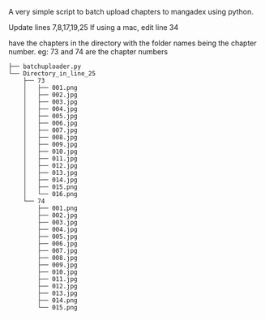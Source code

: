 A very simple script to batch upload chapters to mangadex using python.

Update lines 7,8,17,19,25
If using a mac, edit line 34

have the chapters in the directory with the folder names being the chapter number. eg: 73 and 74 are the chapter numbers

```.
├── batchuploader.py
└── Directory_in_line_25
    ├── 73
    │   ├── 001.png
    │   ├── 002.jpg
    │   ├── 003.jpg
    │   ├── 004.jpg
    │   ├── 005.jpg
    │   ├── 006.jpg
    │   ├── 007.jpg
    │   ├── 008.jpg
    │   ├── 009.jpg
    │   ├── 010.jpg
    │   ├── 011.jpg
    │   ├── 012.jpg
    │   ├── 013.jpg
    │   ├── 014.jpg
    │   ├── 015.png
    │   └── 016.png
    └── 74
        ├── 001.png
        ├── 002.jpg
        ├── 003.jpg
        ├── 004.jpg
        ├── 005.jpg
        ├── 006.jpg
        ├── 007.jpg
        ├── 008.jpg
        ├── 009.jpg
        ├── 010.jpg
        ├── 011.jpg
        ├── 012.jpg
        ├── 013.jpg
        ├── 014.png
        └── 015.png
 ```
